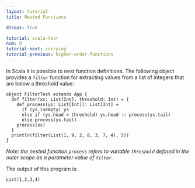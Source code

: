 ```yaml
---
layout: tutorial
title: Nested Functions

disqus: true

tutorial: scala-tour
num: 8
tutorial-next: currying
tutorial-previous: higher-order-functions
---
```


In Scala it is possible to nest function definitions. The following object provides a `filter` function for extracting values from a list of integers that are below a threshold value:

    object FilterTest extends App {
      def filter(xs: List[Int], threshold: Int) = {
        def process(ys: List[Int]): List[Int] =
          if (ys.isEmpty) ys
          else if (ys.head < threshold) ys.head :: process(ys.tail)
          else process(ys.tail)
        process(xs)
      }
      println(filter(List(1, 9, 2, 8, 3, 7, 4), 5))
    }

_Note: the nested function `process` refers to variable `threshold` defined in the outer scope as a parameter value of `filter`._

The output of this program is:

    List(1,2,3,4)
